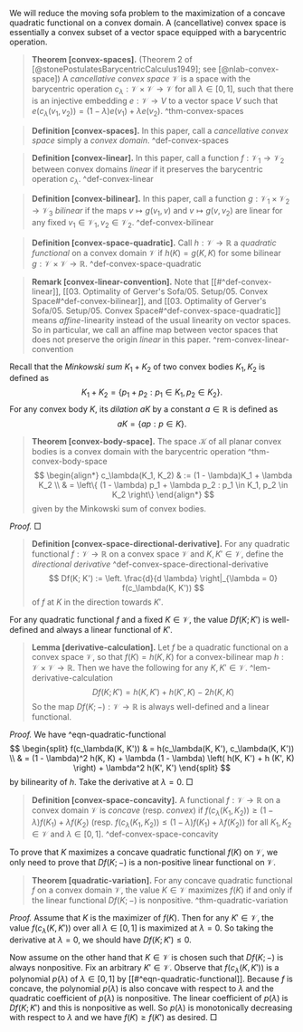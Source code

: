 We will reduce the moving sofa problem to the maximization of a concave quadratic functional on a convex domain. A (cancellative) convex space is essentially a convex subset of a vector space equipped with a barycentric operation.

> __Theorem [convex-spaces].__ (Theorem 2 of [@stonePostulatesBarycentricCalculus1949]; see [@nlab-convex-space]) A _cancellative convex space_ $\mathcal{V}$ is a space with the barycentric operation $c_\lambda : \mathcal{V} \times \mathcal{V} \to \mathcal{V}$ for all $\lambda \in [0, 1]$, such that there is an injective embedding $e : \mathcal{V} \to V$ to a vector space $V$ such that $e(c_{\lambda}(v_1, v_2)) = (1 - \lambda) e(v_1) + \lambda e(v_2)$. ^thm-convex-spaces

> __Definition [convex-spaces].__ In this paper, call a _cancellative convex space_ simply a _convex domain_. ^def-convex-spaces

> __Definition [convex-linear].__ In this paper, call a function $f : \mathcal{V}_1 \to \mathcal{V}_2$ between convex domains _linear_ if it preserves the barycentric operation $c_\lambda$. ^def-convex-linear

> __Definition [convex-bilinear].__ In this paper, call a function $g : \mathcal{V}_1 \times \mathcal{V}_2 \to \mathcal{V}_3$ _bilinear_ if the maps $v \mapsto g(v_1, v)$ and $v \mapsto g(v, v_2)$ are linear for any fixed $v_1 \in \mathcal{V}_1, v_2 \in \mathcal{V}_2$. ^def-convex-bilinear

> __Definition [convex-space-quadratic].__ Call $h : \mathcal{V} \to \mathbb{R}$ a _quadratic functional_ on a convex domain $\mathcal{V}$ if $h(K) = g(K, K)$ for some bilinear $g : \mathcal{V} \times \mathcal{V} \to \mathbb{R}$. ^def-convex-space-quadratic

> __Remark [convex-linear-convention].__ Note that [[#^def-convex-linear]], [[03. Optimality of Gerver's Sofa/05. Setup/05. Convex Space#^def-convex-bilinear]], and [[03. Optimality of Gerver's Sofa/05. Setup/05. Convex Space#^def-convex-space-quadratic]] means _affine_-linearity instead of the usual linearity on vector spaces. So in particular, we call an affine map between vector spaces that does not preserve the origin _linear_ in this paper. ^rem-convex-linear-convention

Recall that the _Minkowski sum_ $K_1 + K_2$ of two convex bodies $K_1, K_2$ is defined as
$$
K_1 + K_2 = \left\{ p_1 + p_2 : p_1 \in K_1, p_2 \in K_2 \right\}.
$$
For any convex body $K$, its _dilation_ $aK$ by a constant $a \in \mathbb{R}$ is defined as
$$
aK = \left\{ ap : p \in K \right\}.
$$

> __Theorem [convex-body-space].__ The space $\mathcal{K}$ of all planar convex bodies is a convex domain with the barycentric operation ^thm-convex-body-space
$$
\begin{align*}
c_\lambda(K_1, K_2) & := (1 - \lambda)K_1 + \lambda K_2 \\
& = \left\{ (1 - \lambda) p_1 + \lambda p_2 : p_1 \in K_1, p_2 \in K_2 \right\} 
\end{align*}
$$
> given by the Minkowski sum of convex bodies.

_Proof._  □

> __Definition [convex-space-directional-derivative].__ For any quadratic functional $f : \mathcal{V} \to \mathbb{R}$ on a convex space $\mathcal{V}$ and $K, K' \in \mathcal{V}$, define the _directional derivative_ ^def-convex-space-directional-derivative
$$
Df(K; K') := \left. \frac{d}{d \lambda} \right|_{\lambda = 0} f(c_\lambda(K, K'))
$$
> of $f$ at $K$ in the direction towards $K'$.

For any quadratic functional $f$ and a fixed $K \in \mathcal{V}$, the value $Df(K; K')$ is well-defined and always a linear functional of $K'$.

> __Lemma [derivative-calculation].__ Let $f$ be a quadratic functional on a convex space $\mathcal{V}$, so that $f(K) = h(K, K)$ for a convex-bilinear map $h : \mathcal{V} \times \mathcal{V} \to \mathbb{R}$. Then we have the following for any $K, K' \in \mathcal{V}$. ^lem-derivative-calculation
$$
Df(K; K') = h(K, K') + h(K', K) - 2 h (K, K)
$$
> So the map $Df(K; -) : \mathcal{V} \to \mathbb{R}$ is always well-defined and a linear functional. 

_Proof._ We have ^eqn-quadratic-functional
$$
\begin{split}
f(c_\lambda(K, K')) & = h(c_\lambda(K, K'), c_\lambda(K, K')) \\
& = (1 - \lambda)^2 h(K, K) + \lambda (1 - \lambda) \left( h(K, K') + h (K', K) \right) + \lambda^2 h(K', K')
\end{split}
$$
by bilinearity of $h$. Take the derivative at $\lambda = 0$. □

> __Definition [convex-space-concavity].__ A functional $f : \mathcal{V} \to \mathbb{R}$ on a convex domain $\mathcal{V}$ is _concave_ (resp. _convex_) if $f(c_\lambda(K_1, K_2)) \geq (1 - \lambda) f(K_1) + \lambda f(K_2)$ (resp. $f(c_\lambda(K_1, K_2)) \leq (1 - \lambda) f(K_1) + \lambda f(K_2)$) for all $K_1, K_2 \in \mathcal{V}$ and $\lambda \in [0, 1]$. ^def-convex-space-concavity

To prove that $K$ maximizes a concave quadratic functional $f(K)$ on $\mathcal{V}$, we only need to prove that $Df(K; -)$ is a non-positive linear functional on $\mathcal{V}$. 

> __Theorem [quadratic-variation].__ For any concave quadratic functional $f$ on a convex domain $\mathcal{V}$, the value $K \in \mathcal{V}$ maximizes $f(K)$ if and only if the linear functional $Df(K; -)$ is nonpositive. ^thm-quadratic-variation

_Proof._ Assume that $K$ is the maximizer of $f(K)$. Then for any $K' \in \mathcal{V}$, the value $f(c_\lambda(K, K'))$ over all $\lambda \in [0, 1]$ is maximized at $\lambda = 0$. So taking the derivative at $\lambda = 0$, we should have $Df(K; K') \leq 0$.

Now assume on the other hand that $K \in \mathcal{V}$ is chosen such that $Df(K; -)$ is always nonpositive. Fix an arbitrary $K' \in \mathcal{V}$. Observe that $f(c_\lambda(K, K'))$ is a polynomial $p(\lambda)$ of $\lambda \in [0, 1]$ by [[#^eqn-quadratic-functional]]. Because $f$ is concave, the polynomial $p(\lambda)$ is also concave with respect to $\lambda$ and the quadratic coefficient of $p(\lambda)$ is nonpositive. The linear coefficient of $p(\lambda)$ is $Df(K; K')$ and this is nonpositive as well. So $p(\lambda)$ is monotonically decreasing with respect to $\lambda$ and we have $f(K) \geq f(K')$ as desired. □